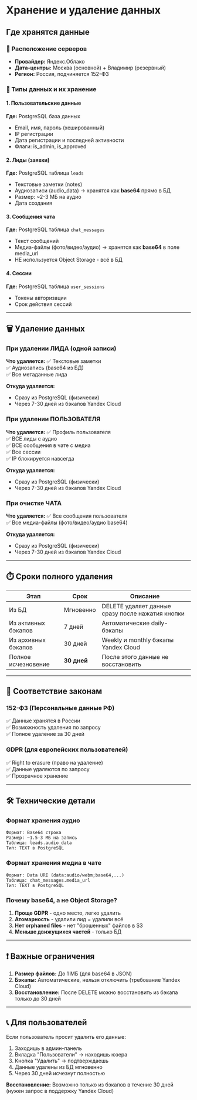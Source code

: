 # Хранение и удаление данных

## Где хранятся данные

### 📍 Расположение серверов
- **Провайдер:** Яндекс.Облако
- **Дата-центры:** Москва (основной) + Владимир (резервный)
- **Регион:** Россия, подчиняется 152-ФЗ

### 💾 Типы данных и их хранение

#### 1. Пользовательские данные
**Где:** PostgreSQL база данных
- Email, имя, пароль (хешированный)
- IP регистрации
- Дата регистрации и последней активности
- Флаги: is_admin, is_approved

#### 2. Лиды (заявки)
**Где:** PostgreSQL таблица `leads`
- Текстовые заметки (notes)
- Аудиозаписи (audio_data) → хранятся как **base64** прямо в БД
- Размер: ~2-3 МБ на аудио
- Дата создания

#### 3. Сообщения чата
**Где:** PostgreSQL таблица `chat_messages`
- Текст сообщений
- Медиа-файлы (фото/видео/аудио) → хранятся как **base64** в поле media_url
- НЕ используется Object Storage - всё в БД

#### 4. Сессии
**Где:** PostgreSQL таблица `user_sessions`
- Токены авторизации
- Срок действия сессий

---

## 🗑️ Удаление данных

### При удалении ЛИДА (одной записи)
**Что удаляется:**
✅ Текстовые заметки  
✅ Аудиозапись (base64 из БД)  
✅ Все метаданные лида  

**Откуда удаляется:**
- Сразу из PostgreSQL (физически)
- Через 7-30 дней из бэкапов Yandex Cloud

### При удалении ПОЛЬЗОВАТЕЛЯ
**Что удаляется:**
✅ Профиль пользователя  
✅ ВСЕ лиды с аудио  
✅ ВСЕ сообщения в чате с медиа  
✅ Все сессии  
✅ IP блокируется навсегда  

**Откуда удаляется:**
- Сразу из PostgreSQL (физически)
- Через 7-30 дней из бэкапов Yandex Cloud

### При очистке ЧАТА
**Что удаляется:**
✅ Все сообщения пользователя  
✅ Все медиа-файлы (фото/видео/аудио base64)  

**Откуда удаляется:**
- Сразу из PostgreSQL (физически)
- Через 7-30 дней из бэкапов Yandex Cloud

---

## ⏱️ Сроки полного удаления

| Этап | Срок | Описание |
|------|------|----------|
| Из БД | Мгновенно | DELETE удаляет данные сразу после нажатия кнопки |
| Из активных бэкапов | 7 дней | Автоматические daily-бэкапы |
| Из архивных бэкапов | 30 дней | Weekly и monthly бэкапы Yandex Cloud |
| Полное исчезновение | **30 дней** | После этого данные не восстановить |

---

## 🔐 Соответствие законам

### 152-ФЗ (Персональные данные РФ)
✅ Данные хранятся в России  
✅ Возможность удаления по запросу  
✅ Полное удаление за 30 дней  

### GDPR (для европейских пользователей)
✅ Right to erasure (право на удаление)  
✅ Данные удаляются по запросу  
✅ Прозрачное хранение  

---

## 🛠️ Технические детали

### Формат хранения аудио
```
Формат: Base64 строка
Размер: ~1.5-3 МБ на запись
Таблица: leads.audio_data
Тип: TEXT в PostgreSQL
```

### Формат хранения медиа в чате
```
Формат: Data URI (data:audio/webm;base64,...)
Таблица: chat_messages.media_url
Тип: TEXT в PostgreSQL
```

### Почему base64, а не Object Storage?
1. **Проще GDPR** - одно место, легко удалить
2. **Атомарность** - удалили лид = удалили всё
3. **Нет orphaned files** - нет "брошенных" файлов в S3
4. **Меньше движущихся частей** - только БД

---

## ❗ Важные ограничения

1. **Размер файлов:** До 1 МБ (для base64 в JSON)
2. **Бэкапы:** Автоматические, нельзя отключить (требование Yandex Cloud)
3. **Восстановление:** После DELETE можно восстановить из бэкапа только до 30 дней

---

## 📞 Для пользователей

Если пользователь просит удалить его данные:
1. Заходишь в админ-панель
2. Вкладка "Пользователи" → находишь юзера
3. Кнопка "Удалить" → подтверждаешь
4. Данные удалены из БД мгновенно
5. Через 30 дней исчезнут полностью

**Восстановление:** Возможно только из бэкапов в течение 30 дней (нужен запрос в поддержку Yandex Cloud)